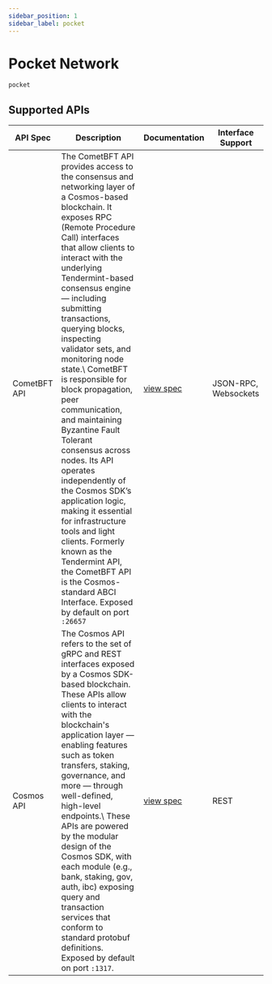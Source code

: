 ```yaml
---
sidebar_position: 1
sidebar_label: pocket
---
```


# Pocket Network

`pocket`

## Supported APIs

| API Spec            | Description | Documentation  | Interface Support |
| ------------------- | ----------- | -------------- |------------------ |
| CometBFT API  | The CometBFT API provides access to the consensus and networking layer of a Cosmos-based blockchain. It exposes RPC (Remote Procedure Call) interfaces that allow clients to interact with the underlying Tendermint-based consensus engine — including submitting transactions, querying blocks, inspecting validator sets, and monitoring node state.\ CometBFT is responsible for block propagation, peer communication, and maintaining Byzantine Fault Tolerant consensus across nodes. Its API operates independently of the Cosmos SDK’s application logic, making it essential for infrastructure tools and light clients. Formerly known as the Tendermint API, the CometBFT API is the Cosmos-standard ABCI Interface. Exposed by default on port `:26657` | [view spec](https://docs.cometbft.com/main/rpc/) | JSON-RPC, Websockets |
| Cosmos API  | The Cosmos API refers to the set of gRPC and REST interfaces exposed by a Cosmos SDK-based blockchain. These APIs allow clients to interact with the blockchain's application layer — enabling features such as token transfers, staking, governance, and more — through well-defined, high-level endpoints.\ These APIs are powered by the modular design of the Cosmos SDK, with each module (e.g., bank, staking, gov, auth, ibc) exposing query and transaction services that conform to standard protobuf definitions. Exposed by default on port `:1317`. | [view spec](https://github.com/cosmos/cosmos-sdk/blob/v0.53.0-rc.2/proto/cosmos/bank/v1beta1/query.proto) | REST |
